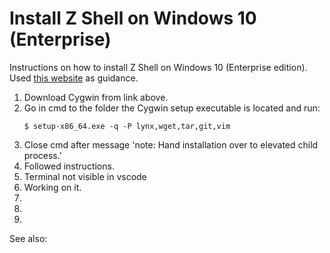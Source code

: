 # Install Z Shell on Windows 10 (Enterprise)
Instructions on how to install Z Shell on Windows 10 (Enterprise edition). Used [this website](https://medium.com/@alllexsm/how-to-install-z-shell-zsh-on-cygwin-dd9ee380d783) as guidance.

1. Download Cygwin from link above.
1. Go in cmd to the folder the Cygwin setup executable is located and run:
   ```console
   $ setup-x86_64.exe -q -P lynx,wget,tar,git,vim
   ```
1. Close cmd after message 'note: Hand installation over to elevated child process.'
1. Followed instructions.
1. Terminal not visible in vscode
1. Working on it.
1. 
1. 
1. 

See also:

